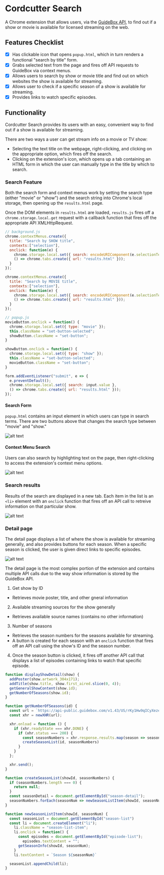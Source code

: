# Cordcutter Search

A Chrome extension that allows users, via the [GuideBox API](http://www.guidebox.com), to find out if a show or movie is available for licensed streaming on the web.

## Features Checklist

- [x] Has clickable icon that opens `popup.html`, which in turn renders a functional "search by title" form.
- [x] Grabs selected text from the page and fires off API requests to GuideBox via context menus.
- [x] Allows users to search by show or movie title and find out on which websites the show is available for streaming.
- [x] Allows user to check if a specific season of a show is available for streaming.
- [x] Provides links to watch specific episodes.

## Functionality

Cordcutter Search provides its users with an easy, convenient way to find out if a show is available for streaming.

There are two ways a user can get stream info on a movie or TV show:
- Selecting the text title on the webpage, right-clicking, and clicking on the appropriate option, which fires off the search.
- Clicking on the extension's icon, which opens up a tab containing an HTML form in which the user can manually type in the title by which to search.

### Search Feature

Both the search form and context menus work by setting the search type (either "movie" or "show") and the search string into Chrome's local storage, then opening up the `results.html` page.

Once the DOM elements in `results.html` are loaded, `results.js` fires off a `chrome.storage.local.get` request with a callback function that fires off the appropriate API XMLHttpRequest.

```javascript
// background.js
chrome.contextMenus.create({
  title: "Search by SHOW title",
  contexts:["selection"],
  onclick: function(e) {
    chrome.storage.local.set({ search: encodeURIComponent(e.selectionText), type: "show" },
    () => chrome.tabs.create({ url: "results.html" }));
  }
});

chrome.contextMenus.create({
  title: "Search by MOVIE title",
  contexts:["selection"],
  onclick: function(e) {
    chrome.storage.local.set({ search: encodeURIComponent(e.selectionText), type: "movie" },
    () => chrome.tabs.create({ url: "results.html" }));
  }
});

// popup.js
movieButton.onclick = function() {
  chrome.storage.local.set({ type: "movie" });
  this.className = "set-button-selected";
  showButton.className = "set-button";
}

showButton.onclick = function() {
  chrome.storage.local.set({ type: "show" });
  this.className = "set-button-selected";
  movieButton.className = "set-button";
}

form.addEventListener("submit", e => {
  e.preventDefault();
  chrome.storage.local.set({ search: input.value },
  () => chrome.tabs.create({ url: "results.html" }));
});
```

#### Search Form

`popup.html` contains an input element in which users can type in search terms.  There are two buttons above that changes the search type between "movie" and "show."

![alt text](http://res.cloudinary.com/jcbalcita/image/upload/v1480795373/Screen_Shot_2016-12-03_at_10.36.40_jahoex.png)

#### Context Menu Search

Users can also search by highlighting text on the page, then right-clicking to access the extension's context menu options.

![alt text](http://res.cloudinary.com/jcbalcita/image/upload/v1480640192/Screen_Shot_2016-12-01_at_16.55.59_pzpqtk.png)

### Search results

Results of the search are displayed in a new tab.  Each item in the list is an `<li>` element with an `onclick` function that fires off an API call to retreive information on that particular show.

![alt text](http://res.cloudinary.com/jcbalcita/image/upload/v1480654395/Screen_Shot_2016-12-01_at_20.52.26_hgjapp.png)

### Detail page

The detail page displays a list of where the show is available for streaming generally, and also provides buttons for each season.  When a specific season is clicked, the user is given direct links to specific episodes.

![alt text](http://res.cloudinary.com/jcbalcita/image/upload/v1480640501/Screen_Shot_2016-12-01_at_17.01.19_gp1smg.png)

The detail page is the most complex portion of the extension and contains multiple API calls due to the way show information is stored by the GuideBox API.
1. Get show by ID
  - Retrieves movie poster, title, and other gneral information
2. Available streaming sources for the show generally
  - Retrieves available source names (contains no other information)
3. Number of seasons
  - Retrieves the season numbers for the seasons available for streaming.
  - A button is created for each season with an `onclick` function that fires off an API call using the show's ID and the season number.
4. Once the season button is clicked, it fires off another API call that displays a list of episodes containing links to watch that specific episode.

```javascript
function displayShowDetail(show) {
  addPoster(show.artwork_304x171);
  addTitle(show.title, show.first_aired.slice(0, 4));
  getGeneralShowContent(show.id);
  getNumberOfSeasons(show.id);
}

function getNumberOfSeasons(id) {
  const url = `https://api-public.guidebox.com/v1.43/US/rKy1Hw9qICyXezey3TcAJ2uv0bWwQkmL/show/${id}/seasons`;
  const xhr = newXHR(url);

  xhr.onload = function () {
    if (xhr.readyState === xhr.DONE) {
      if (xhr.status === 200) {
        const seasonNumbers = xhr.response.results.map(season => season.season_number);
        createSeasonList(id, seasonNumbers)
      }
    }
  };

  xhr.send();
}

function createSeasonList(showId, seasonNumbers) {
  if (seasonNumbers.length === 0) {
    return null;
  }
  const seasonDetail = document.getElementById("season-detail");
  seasonNumbers.forEach(seasonNum => newSeasonListItem(showId, seasonNum))
}

function newSeasonListItem(showId, seasonNum) {
  const seasonList = document.getElementById("season-list")
  const li = document.createElement("li");
    li.className = "season-list-item";
    li.onclick = function() {
      const episodes = document.getElementById("episode-list");
        episodes.textContent = "";
      getSeasonInfo(showId, seasonNum);
    }
    li.textContent = `Season ${seasonNum}`

  seasonList.appendChild(li);
}
```
